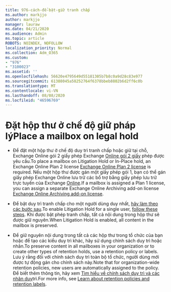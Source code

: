 ```yaml
---
title: 976-cách-để-bật-giữ tranh chấp
ms.author: markjjo
author: markjjo
manager: lauraw
ms.date: 04/21/2020
ms.audience: Admin
ms.topic: article
ROBOTS: NOINDEX, NOFOLLOW
localization_priority: Normal
ms.collection: Adm_O365
ms.custom:
- "976"
- "3100023"
ms.assetid: ''
ms.openlocfilehash: 56620e4795649d55181305b7b8c0a9d28c83e977
ms.sourcegitcommit: 61308045a58252764f6378bbeb8802b6d2ff6c0b
ms.translationtype: MT
ms.contentlocale: vi-VN
ms.lasthandoff: 08/08/2020
ms.locfileid: "46596769"
---
```

# <a name="place-a-mailbox-on-legal-hold"></a><span data-ttu-id="f6c36-102">Đặt hộp thư ở chế độ giữ pháp lý</span><span class="sxs-lookup"><span data-stu-id="f6c36-102">Place a mailbox on legal hold</span></span>

- <span data-ttu-id="f6c36-103">Để đặt một hộp thư ở chế độ duy trì tranh chấp hoặc giữ tại chỗ, Exchange Online gói 2 giấy phép Exchange [Online gói 2 giấy](https://docs.microsoft.com/office365/servicedescriptions/office-365-platform-service-description/office-365-plan-options) phép được yêu cầu.</span><span class="sxs-lookup"><span data-stu-id="f6c36-103">To place a mailbox on Litigation Hold or In-Place hold, an Exchange Online Plan 2 license [Exchange Online Plan 2 license](https://docs.microsoft.com/office365/servicedescriptions/office-365-platform-service-description/office-365-plan-options) is required.</span></span> <span data-ttu-id="f6c36-104">Nếu một hộp thư được gán một giấy phép gói 1, bạn có thể gán giấy phép Exchange Online lưu trữ các bổ trợ bằng giấy phép lưu trữ trực tuyến của Exchange [Online](https://docs.microsoft.com/office365/servicedescriptions/exchange-online-archiving-service-description).</span><span class="sxs-lookup"><span data-stu-id="f6c36-104">If a mailbox is assigned a Plan 1 license, you can assign a separate Exchange Online Archiving add-on license [Exchange Online Archiving add-on license](https://docs.microsoft.com/office365/servicedescriptions/exchange-online-archiving-service-description).</span></span>

- <span data-ttu-id="f6c36-105">Để bật duy trì tranh chấp cho một người dùng duy nhất, [hãy làm theo các bước sau](https://docs.microsoft.com/microsoft-365/compliance/create-a-litigation-hold).</span><span class="sxs-lookup"><span data-stu-id="f6c36-105">To enable Litigation Hold for a single user, [follow these steps](https://docs.microsoft.com/microsoft-365/compliance/create-a-litigation-hold).</span></span> <span data-ttu-id="f6c36-106">Khi được bật phép tranh chấp, tất cả nội dung trong hộp thư sẽ được giữ nguyên.</span><span class="sxs-lookup"><span data-stu-id="f6c36-106">When Litigation Hold is enabled, all content in the mailbox is preserved.</span></span>

- <span data-ttu-id="f6c36-107">Để giữ nguyên nội dung trong tất cả các hộp thư trong tổ chức của bạn hoặc để tạo các kiểu duy trì khác, hãy sử dụng chính sách duy trì hoặc nhãn.</span><span class="sxs-lookup"><span data-stu-id="f6c36-107">To preserve content in all mailboxes in your organization or to create other types of retention holds, use a retention policy or labels.</span></span> <span data-ttu-id="f6c36-108">Lưu ý rằng đối với chính sách duy trì toàn bộ tổ chức, người dùng mới được tự động gán cho chính sách này.</span><span class="sxs-lookup"><span data-stu-id="f6c36-108">Note that for organization-wide retention policies, new users are automatically assigned to the policy.</span></span> <span data-ttu-id="f6c36-109">Để biết thêm thông tin, hãy xem [Tìm hiểu về chính sách duy trì và các nhãn duy](https://docs.microsoft.com/microsoft-365/compliance/retention-policies#applying-a-retention-policy-to-an-entire-organization-or-specific-locations)trì.</span><span class="sxs-lookup"><span data-stu-id="f6c36-109">For more info, see [Learn about retention policies and retention labels](https://docs.microsoft.com/microsoft-365/compliance/retention-policies#applying-a-retention-policy-to-an-entire-organization-or-specific-locations).</span></span> 
